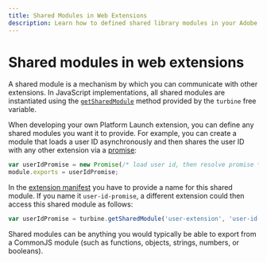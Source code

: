 ```yaml
---
title: Shared Modules in Web Extensions
description: Learn how to defined shared library modules in your Adobe Experience Platform Launch web extensions.
---
```


# Shared modules in web extensions

A shared module is a mechanism by which you can communicate with other extensions. In JavaScript implementations, all shared modules are instantiated using the [`getSharedModule`](../../turbine.md#shared) method provided by the `turbine` free variable.

When developing your own Platform Launch extension, you can define any shared modules you want it to provide. For example, you can create a module that loads a user ID asynchronously and then shares the user ID with any other extension via a [promise](https://developer.mozilla.org/en-US/docs/Web/JavaScript/Reference/Global_Objects/Promise):

```javascript
var userIdPromise = new Promise(/* load user id, then resolve promise */);
module.exports = userIdPromise;
```

In the [extension manifest](../../manifest.md) you have to provide a name for this shared module. If you name it `user-id-promise`, a different extension could then access this shared module as follows:

```javascript
var userIdPromise = turbine.getSharedModule('user-extension', 'user-id-promise');
```

Shared modules can be anything you would typically be able to export from a CommonJS module (such as functions, objects, strings, numbers, or booleans).
